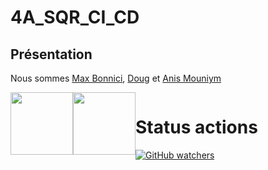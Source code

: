 # 4A_SQR_CI_CD


## Présentation

Nous sommes [Max Bonnici](https://github.com/MaxBonnici), [Doug](https://github.com/DoganKaptan) et [Anis Mouniym](https://github.com/AnisMouniym)

<div centering style="display: flex; flex_direction: row;  margin-left: auto;">
<img src="https://user-images.githubusercontent.com/95021980/210582471-8ddd094d-ac9d-4e56-8dad-29d0fd7e7058.png" width="100" height="100" />
<a href="https://www.youtube.com/@esicast"><img src="https://user-images.githubusercontent.com/95011291/210586766-d2a52a72-45c3-480d-9545-15d152e0efc8.png" width="100" height="100"><a />
<div />


# Status actions

[![GitHub watchers](https://img.shields.io/github/watchers/MaxBonnici/4A_SQR_CI_CD.svg?style=social&label=Watch&maxAge=2592000)](https://GitHub.com/MaxBonnici/4A_SQR_CI_CD/watchers/)
